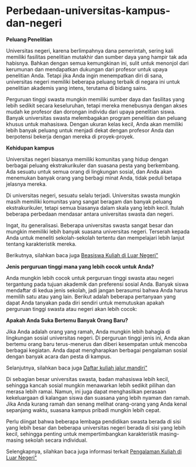 # Perbedaan-universitas-kampus-dan-negeri

<b>Peluang Penelitian</b>

Universitas negeri, karena berlimpahnya dana pemerintah, sering kali memiliki fasilitas penelitian mutakhir dan sumber daya yang hampir tak ada habisnya. Bahkan dengan semua kemungkinan ini, sulit untuk menonjol dari kerumunan dan mendapatkan dukungan dari profesor untuk upaya penelitian Anda. Tetapi jika Anda ingin menempatkan diri di sana, universitas negeri memiliki beberapa peluang terbaik di negara ini untuk penelitian akademis yang intens, terutama di bidang sains.

Perguruan tinggi swasta mungkin memiliki sumber daya dan fasilitas yang lebih sedikit secara keseluruhan, tetapi mereka menebusnya dengan akses mudah ke profesor dan dorongan individu dari upaya penelitian siswa. Banyak universitas swasta melembagakan program penelitian dan peluang khusus untuk mahasiswa. Dengan ukuran kelas kecil, Anda akan memiliki lebih banyak peluang untuk menjadi dekat dengan profesor Anda dan berpotensi bekerja dengan mereka di proyek-proyek.

<b>Kehidupan kampus</b>

Universitas negeri biasanya memiliki komunitas yang hidup dengan berbagai peluang ekstrakurikuler dan suasana pesta yang berkembang. Ada sesuatu untuk semua orang di lingkungan sosial, dan Anda akan menemukan banyak orang yang berbagi minat Anda, tidak peduli betapa jelasnya mereka. 

Di universitas negeri, sesuatu selalu terjadi. Universitas swasta mungkin masih memiliki komunitas yang sangat beragam dan banyak peluang ekstrakurikuler, tetapi semua biasanya dalam skala yang lebih kecil. Itulah beberapa perbedaan mendasar antara universitas swasta dan negeri.

Ingat, itu generalisasi. Beberapa universitas swasta sangat besar dan mungkin memiliki lebih banyak suasana universitas negeri. Terserah kepada Anda untuk meneliti sekolah-sekolah tertentu dan mempelajari lebih lanjut tentang karakteristik mereka.

Berikutnya, silahkan baca juga <a href="https://planet.merdeka.com/metro/program-beasiswa-kuliah-swiss-german-university.html">Beasiswa Kuliah di Luar Negeri"</a></i>

<b>Jenis perguruan tinggi mana yang lebih cocok untuk Anda?</b>

Anda mungkin lebih cocok untuk perguruan tinggi swasta atau negeri tergantung pada tujuan akademik dan preferensi sosial Anda. Banyak siswa mendaftar di kedua jenis sekolah, jadi jangan berasumsi bahwa Anda harus memilih satu atau yang lain. Berikut adalah beberapa pertanyaan yang dapat Anda tanyakan pada diri sendiri untuk memutuskan apakah perguruan tinggi swasta atau negeri akan lebih cocok:

<b>Apakah Anda Suka Bertemu Banyak Orang Baru?</b>

Jika Anda adalah orang yang ramah, Anda mungkin lebih bahagia di lingkungan sosial universitas negeri. Di perguruan tinggi jenis ini, Anda akan bertemu orang baru terus-menerus dan diberi kesempatan untuk mencoba berbagai kegiatan. Anda dapat mengharapkan berbagai pengalaman sosial dengan banyak acara dan pesta di kampus.

Selanjutnya, silahkan baca juga <a href="https://www.sgu.ac.id/pendaftaran-kuliah-lewat-jalur-mandiri/">Daftar kuliah jalur mandiri"</a></i>

Di sebagian besar universitas swasta, badan mahasiswa lebih kecil, sehingga kancah sosial mungkin menawarkan lebih sedikit pilihan dan merasa lebih ramai. Namun, ini juga dapat menghasilkan perasaan kekeluargaan di kalangan siswa dan suasana yang lebih nyaman dan ramah. Jika Anda kurang ramah dan senang melihat orang-orang yang Anda kenal sepanjang waktu, suasana kampus pribadi mungkin lebih cepat.

Perlu diingat bahwa beberapa lembaga pendidikan swasta berada di sisi yang lebih besar dan beberapa universitas negeri berada di sisi yang lebih kecil, sehingga penting untuk mempertimbangkan karakteristik masing-masing sekolah secara individual.

Selengkapnya, silahkan baca juga informasi terkait <a href="http://satukalisatu.com/apa-saja-benefit-kuliah-di-luar-negeri-simak-faktanya/">Pengalaman Kuliah di Luar Negeri"</a></i>
